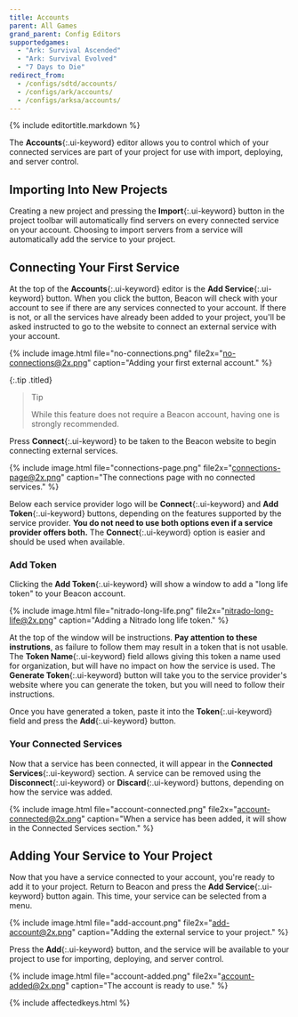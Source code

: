 ```yaml
---
title: Accounts
parent: All Games
grand_parent: Config Editors
supportedgames:
  - "Ark: Survival Ascended"
  - "Ark: Survival Evolved"
  - "7 Days to Die"
redirect_from:
  - /configs/sdtd/accounts/
  - /configs/ark/accounts/
  - /configs/arksa/accounts/
---
```

{% include editortitle.markdown %}

The **Accounts**{:.ui-keyword} editor allows you to control which of your connected services are part of your project for use with import, deploying, and server control.

## Importing Into New Projects

Creating a new project and pressing the **Import**{:.ui-keyword} button in the project toolbar will automatically find servers on every connected service on your account. Choosing to import servers from a service will automatically add the service to your project.

## Connecting Your First Service

At the top of the **Accounts**{:.ui-keyword} editor is the **Add Service**{:.ui-keyword} button. When you click the button, Beacon will check with your account to see if there are any services connected to your account. If there is not, or all the services have already been added to your project, you'll be asked instructed to go to the website to connect an external service with your account.

{% include image.html file="no-connections.png" file2x="no-connections@2x.png" caption="Adding your first external account." %}

{:.tip .titled}
> Tip
> 
> While this feature does not require a Beacon account, having one is strongly recommended.

Press **Connect**{:.ui-keyword} to be taken to the Beacon website to begin connecting external services.

{% include image.html file="connections-page.png" file2x="connections-page@2x.png" caption="The connections page with no connected services." %}

Below each service provider logo will be **Connect**{:.ui-keyword} and **Add Token**{:.ui-keyword} buttons, depending on the features supported by the service provider. **You do not need to use both options even if a service provider offers both.** The **Connect**{:.ui-keyword} option is easier and should be used when available.

### Add Token

Clicking the **Add Token**{:.ui-keyword} will show a window to add a "long life token" to your Beacon account.

{% include image.html file="nitrado-long-life.png" file2x="nitrado-long-life@2x.png" caption="Adding a Nitrado long life token." %}

At the top of the window will be instructions. **Pay attention to these instrutions**, as failure to follow them may result in a token that is not usable. The **Token Name**{:.ui-keyword} field allows giving this token a name used for organization, but will have no impact on how the service is used. The **Generate Token**{:.ui-keyword} button will take you to the service provider's website where you can generate the token, but you will need to follow their instructions.

Once you have generated a token, paste it into the **Token**{:.ui-keyword} field and press the **Add**{:.ui-keyword} button.

### Your Connected Services

Now that a service has been connected, it will appear in the **Connected Services**{:.ui-keyword} section. A service can be removed using the **Disconnect**{:.ui-keyword} or **Discard**{:.ui-keyword} buttons, depending on how the service was added.

{% include image.html file="account-connected.png" file2x="account-connected@2x.png" caption="When a service has been added, it will show in the Connected Services section." %}

## Adding Your Service to Your Project

Now that you have a service connected to your account, you're ready to add it to your project. Return to Beacon and press the **Add Service**{:.ui-keyword} button again. This time, your service can be selected from a menu.

{% include image.html file="add-account.png" file2x="add-account@2x.png" caption="Adding the external service to your project." %}

Press the **Add**{:.ui-keyword} button, and the service will be available to your project to use for importing, deploying, and server control.

{% include image.html file="account-added.png" file2x="account-added@2x.png" caption="The account is ready to use." %}

{% include affectedkeys.html %}